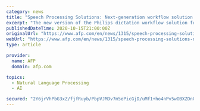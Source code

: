 ```yaml
---
category: news
title: "Speech Processing Solutions: Next-generation workflow solution with AI-powered speech recognition"
excerpt: "The new version of the Philips dictation workflow solution for enterprise businesses, SpeechExec Enterprise 7.0 (SEE 7.0), is now available in Europe and many international markets. The close collaboration between Nuance Communications and Speech Processing Solutions,"
publishedDateTime: 2020-10-15T21:00:00Z
originalUrl: "https://www.afp.com/en/news/1315/speech-processing-solutions-next-generation-workflow-solution-ai-powered-speech-recognition-202010150055971"
webUrl: "https://www.afp.com/en/news/1315/speech-processing-solutions-next-generation-workflow-solution-ai-powered-speech-recognition-202010150055971"
type: article

provider:
  name: AFP
  domain: afp.com

topics:
  - Natural Language Processing
  - AI

secured: "2Y6jrVhPbG3xZ/fjfRuyb/PbpVJMDv7m5ePicGjD/uMf1+ho4nPv5wOBXZOnGrDIEjqUX9nroFeffWsD+g15r8xgr1qOCigaTn8WphaNW7TBJ1GQton479zGXtKNH90cTohfGAicZ0mCLyvHFCVamG84pnxAi4lsH09QItZ3AwNEIKKU0I7ZEwPRqu8ywNxMYqCZuaT3KYt7VcIgheByKyujTTeRYvYOoDuir1aEuqnJdwMSeFFX2nxL85nP2iijURjkxX174oZlAzI+01VHAWpmnREpHei3AxuMVeV+2NONyGxkBC9tAFL8Y391skdvOhOXJD83mRTx6eysjkPPTclQ89r68LmdtgRgulwQ9L0=;FaAbE17J5ET4ECv45uA8Zg=="
---
```


